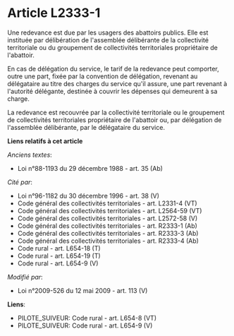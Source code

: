 # Article L2333-1

Une redevance est due par les usagers des abattoirs publics. Elle est instituée par délibération de l'assemblée délibérante
de la collectivité territoriale ou du groupement de collectivités territoriales propriétaire de l'abattoir.

En cas de délégation du service, le tarif de la redevance peut comporter, outre une part, fixée par la convention de
délégation, revenant au délégataire au titre des charges du service qu'il assure, une part revenant à l'autorité délégante,
destinée à couvrir les dépenses qui demeurent à sa charge.

La redevance est recouvrée par la collectivité territoriale ou le groupement de collectivités territoriales propriétaire de
l'abattoir ou, par délégation de l'assemblée délibérante, par le délégataire du service.

**Liens relatifs à cet article**

_Anciens textes_:

  - Loi n°88-1193 du 29 décembre 1988 - art. 35 (Ab)

_Cité par_:

  - Loi n°96-1182 du 30 décembre 1996 - art. 38 (V)
  - Code général des collectivités territoriales - art. L2331-4 (VT)
  - Code général des collectivités territoriales - art. L2564-59 (VT)
  - Code général des collectivités territoriales - art. L2572-58 (V)
  - Code général des collectivités territoriales - art. R2333-1 (Ab)
  - Code général des collectivités territoriales - art. R2333-3 (Ab)
  - Code général des collectivités territoriales - art. R2333-4 (Ab)
  - Code rural - art. L654-18 (T)
  - Code rural - art. L654-19 (T)
  - Code rural - art. L654-9 (V)

_Modifié par_:

  - Loi n°2009-526 du 12 mai 2009 - art. 113 (V)

**Liens**:

  - PILOTE_SUIVEUR: Code rural - art. L654-8 (VT)
  - PILOTE_SUIVEUR: Code rural - art. L654-9 (V)
